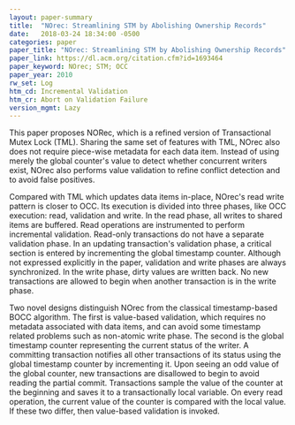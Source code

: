 ```yaml
---
layout: paper-summary
title:  "NOrec: Streamlining STM by Abolishing Ownership Records"
date:   2018-03-24 18:34:00 -0500
categories: paper
paper_title: "NOrec: Streamlining STM by Abolishing Ownership Records"
paper_link: https://dl.acm.org/citation.cfm?id=1693464
paper_keyword: NOrec; STM; OCC
paper_year: 2010
rw_set: Log
htm_cd: Incremental Validation
htm_cr: Abort on Validation Failure
version_mgmt: Lazy
---
```


This paper proposes NORec, which is a refined version of Transactional Mutex Lock (TML). Sharing the same set of 
features with TML, NOrec also does not require piece-wise metadata for each data item. Instead of using merely the 
global counter's value to detect whether concurrent writers exist, NOrec also performs value validation to refine
conflict detection and to avoid false positives.

Compared with TML which updates data items in-place, NOrec's read write pattern is closer to OCC. Its execution is divided 
into three phases, like OCC execution: read, validation and write. In the read phase, all writes to shared items are buffered.
Read operations are instrumented to perform incremental validation. Read-only transactions do not have a separate validation
phase. In an updating transaction's validation phase, a critical section is entered by incrementing the global timestamp counter.
Although not expressed explicitly in the paper, validation and write phases are always synchronized. In the write phase,
dirty values are written back. No new transactions are allowed to begin when another transaction is in the write phase.

Two novel designs distinguish NOrec from the classical timestamp-based BOCC algorithm. The first is value-based validation,
which requires no metadata associated with data items, and can avoid some timestamp related problems such as non-atomic 
write phase. The second is the global timestamp counter representing the current status of the writer. A committing 
transaction notifies all other transactions of its status using the global timestamp counter by incrementing it. Upon 
seeing an odd value of the global counter, new transactions are disallowed to begin to avoid reading the partial commit. 
Transactions sample the value of the counter at the beginning and saves it to a transactionally local variable. On every read 
operation, the current value of the counter is compared with the local value. If these two differ, then value-based validation
is invoked. 